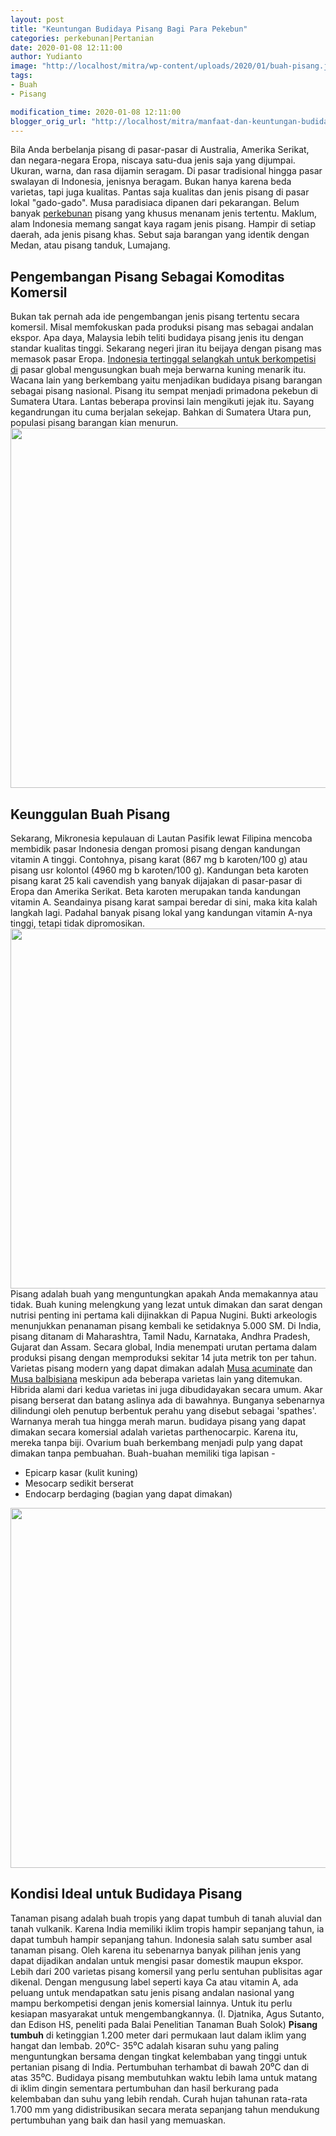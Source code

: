 ```yaml
---
layout: post
title: "Keuntungan Budidaya Pisang Bagi Para Pekebun"
categories: perkebunan|Pertanian
date: 2020-01-08 12:11:00
author: Yudianto
image: "http://localhost/mitra/wp-content/uploads/2020/01/buah-pisang.jpg"
tags:
- Buah
- Pisang

modification_time: 2020-01-08 12:11:00
blogger_orig_url: "http://localhost/mitra/manfaat-dan-keuntungan-budidaya-pisang.html"
---
```


Bila Anda berbelanja pisang di pasar-pasar di Australia, Amerika Serikat, dan negara-negara Eropa, niscaya satu-dua jenis saja yang dijumpai. Ukuran, warna, dan rasa dijamin seragam. Di pasar tradisional hingga pasar swalayan di Indonesia, jenisnya beragam. Bukan hanya karena beda varietas, tapi juga kualitas.
Pantas saja kualitas dan jenis pisang di pasar lokal "gado-gado". Musa paradisiaca dipanen dari pekarangan. Belum banyak <a class="wpil_keyword_link " title="perkebunan" href="http://127.0.0.1/mitra/perkebunan" data-wpil-keyword-link="linked">perkebunan</a> pisang yang khusus menanam jenis tertentu. Maklum, alam Indonesia memang sangat kaya ragam jenis pisang. Hampir di setiap daerah, ada jenis pisang khas. Sebut saja barangan yang identik dengan Medan, atau pisang tanduk, Lumajang.
<h2>Pengembangan Pisang Sebagai Komoditas Komersil</h2>
Bukan tak pernah ada ide pengembangan jenis pisang tertentu secara komersil. Misal memfokuskan pada produksi pisang mas sebagai andalan ekspor. Apa daya, Malaysia lebih teliti <span class="keyword _ngcontent-jqi-98" aria-hidden="false">budidaya pisang</span> jenis itu dengan standar kualitas tinggi. Sekarang negeri jiran itu beijaya dengan pisang mas memasok pasar Eropa. <a id="" class="" style="width: auto !important;" href="http://127.0.0.1/mitra/potensi-budidaya-perikanan-di.html">Indonesia tertinggal selangkah untuk berkompetisi di</a> pasar global mengusungkan buah meja berwarna kuning menarik itu.
Wacana lain yang berkembang yaitu menjadikan <span class="keyword _ngcontent-jqi-98" aria-hidden="false">budidaya pisang</span> barangan sebagai pisang nasional. Pisang itu sempat menjadi primadona pekebun di Sumatera Utara. Lantas beberapa provinsi lain mengikuti jejak itu. Sayang kegandrungan itu cuma berjalan sekejap. Bahkan di Sumatera Utara pun, populasi pisang barangan kian menurun.
<a href="http://127.0.0.1/mitra/wp-content/uploads/2020/01/kebun-pisang.jpg"><img class="aligncenter wp-image-16302 size-large" src="http://127.0.0.1/mitra/wp-content/uploads/2020/01/kebun-pisang-1024x576.jpg" alt="" width="1024" height="576" /></a>
<h2>Keunggulan Buah Pisang</h2>
Sekarang, Mikronesia kepulauan di Lautan Pasifik lewat Filipina mencoba membidik pasar Indonesia dengan promosi pisang dengan kandungan vitamin A tinggi. Contohnya, pisang karat (867 mg b karoten/100 g) atau pisang usr kolontol (4960 mg b karoten/100 g).
Kandungan beta karoten pisang karat 25 kali cavendish yang banyak dijajakan di pasar-pasar di Eropa dan Amerika Serikat. Beta karoten merupakan tanda kandungan vitamin A. Seandainya pisang karat sampai beredar di sini, maka kita kalah langkah lagi. Padahal banyak pisang lokal yang kandungan vitamin A-nya tinggi, tetapi tidak dipromosikan.
<a href="http://127.0.0.1/mitra/wp-content/uploads/2020/01/manfaat-pisang.jpg"><img class="aligncenter wp-image-16303 size-large" src="http://127.0.0.1/mitra/wp-content/uploads/2020/01/manfaat-pisang-1024x576.jpg" alt="" width="1024" height="576" /></a>
Pisang adalah buah yang menguntungkan apakah Anda memakannya atau tidak. Buah kuning melengkung yang lezat untuk dimakan dan sarat dengan nutrisi penting ini pertama kali dijinakkan di Papua Nugini.
Bukti arkeologis menunjukkan penanaman pisang kembali ke setidaknya 5.000 SM. Di India, pisang ditanam di Maharashtra, Tamil Nadu, Karnataka, Andhra Pradesh, Gujarat dan Assam. Secara global, India menempati urutan pertama dalam produksi pisang dengan memproduksi sekitar 14 juta metrik ton per tahun.
Varietas pisang modern yang dapat dimakan adalah <a href="https://www.promusa.org/Musa+acuminata" rel="nofollow">Musa acuminate</a> dan <a href="https://www.britannica.com/plant/Musa-balbisiana" rel="nofollow">Musa balbisiana</a> meskipun ada beberapa varietas lain yang ditemukan. Hibrida alami dari kedua varietas ini juga dibudidayakan secara umum.
Akar pisang berserat dan batang aslinya ada di bawahnya. Bunganya sebenarnya dilindungi oleh penutup berbentuk perahu yang disebut sebagai 'spathes'. Warnanya merah tua hingga merah marun.
<span class="keyword _ngcontent-jqi-98" aria-hidden="false">budidaya pisang</span> yang dapat dimakan secara komersial adalah varietas parthenocarpic. Karena itu, mereka tanpa biji. Ovarium buah berkembang menjadi pulp yang dapat dimakan tanpa pembuahan. Buah-buahan memiliki tiga lapisan -
<ul>
 	<li>Epicarp kasar (kulit kuning)</li>
 	<li>Mesocarp sedikit berserat</li>
 	<li>Endocarp berdaging (bagian yang dapat dimakan)</li>
</ul>
<img class="aligncenter wp-image-16304 size-large" src="http://127.0.0.1/mitra/wp-content/uploads/2020/01/pisang-1024x576.jpg" alt="" width="1024" height="576" />
<h2>Kondisi Ideal untuk Budidaya Pisang</h2>
Tanaman pisang adalah buah tropis yang dapat tumbuh di tanah aluvial dan tanah vulkanik. Karena India memiliki iklim tropis hampir sepanjang tahun, ia dapat tumbuh hampir sepanjang tahun.
Indonesia salah satu sumber asal tanaman pisang. Oleh karena itu sebenarnya banyak pilihan jenis yang dapat dijadikan andalan untuk mengisi pasar domestik maupun ekspor. Lebih dari 200 varietas pisang komersil yang perlu sentuhan publisitas agar dikenal.
Dengan mengusung label seperti kaya Ca atau vitamin A, ada peluang untuk mendapatkan satu jenis pisang andalan nasional yang mampu berkompetisi dengan jenis komersial lainnya. Untuk itu perlu kesiapan masyarakat untuk mengembangkannya. (I. Djatnika, Agus Sutanto, dan Edison HS, peneliti pada Balai Penelitian Tanaman Buah Solok)
<b>Pisang tumbuh</b> di ketinggian 1.200 meter dari permukaan laut dalam iklim yang hangat dan lembab. 20⁰C- 35⁰C adalah kisaran suhu yang paling menguntungkan bersama dengan tingkat kelembaban yang tinggi untuk pertanian pisang di India. Pertumbuhan terhambat di bawah 20⁰C dan di atas 35⁰C.
<span class="keyword _ngcontent-jqi-98" aria-hidden="false">Budidaya pisang</span> membutuhkan waktu lebih lama untuk matang di iklim dingin sementara pertumbuhan dan hasil berkurang pada kelembaban dan suhu yang lebih rendah. Curah hujan tahunan rata-rata 1.700 mm yang didistribusikan secara merata sepanjang tahun mendukung pertumbuhan yang baik dan hasil yang memuaskan.
